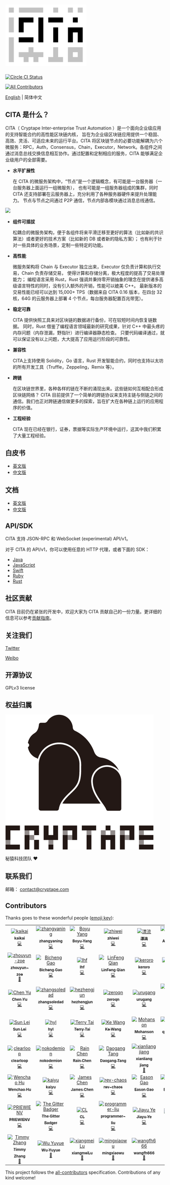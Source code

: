 # <img src="https://github.com/cryptape/assets/blob/master/CITA-logo.png?raw=true" width="256">

[![Circle CI Status](https://circleci.com/gh/cryptape/cita.svg?branch=develop)](https://circleci.com/gh/cryptape/cita)

[![All Contributors](https://img.shields.io/badge/all_contributors-54-orange.svg?style=flat-square)](#contributors)

[English](./README.md) | 简体中文

## CITA 是什么？

CITA（ Cryptape Inter-enterprise Trust Automation ）是一个面向企业级应用的支持智能合约的高性能区块链内核，
旨在为企业级区块链应用提供一个稳固、高效、灵活、可适应未来的运行平台。CITA 将区块链节点的必要功能解耦为六个微服务：RPC，Auth，Consensus，Chain，Executor，Network。各组件之间通过消息总线交换信息相互协作。通过配置和定制相应的服务，CITA 能够满足企业级用户的全部需要。

- **水平扩展性**

  在 CITA 的微服务架构中，“节点”是一个逻辑概念，有可能是一台服务器（一台服务器上面运行一组微服务），
  也有可能是一组服务器组成的集群，同时 CITA 还支持部署在云服务器上，充分利用了各种服务器硬件来提升处理能力。
  节点与节点之间通过 P2P 通信，节点内部各模块通过消息总线通信。

![](https://github.com/cryptape/citahub-docs/blob/master/docs/assets/cita-assets/architecture.jpg?raw=true)

- **组件可插拔**

  松耦合的微服务架构，便于各组件将来平滑迁移至更好的算法（比如新的共识算法）或者更好的技术方案（比如新的 DB 或者新的隐私方案）；
  也有利于针对一些具体的业务场景，定制一些特定的功能。

- **高性能**

  微服务架构将 Chain 与 Executor 独立出来，Executor 仅负责计算和执行交易，Chain 负责存储交易，
  使得计算和存储分离，极大程度的提高了交易处理能力；
  编程语言采用 Rust，Rust 强调并秉持零开销抽象的理念在提供诸多高级语言特性的同时，没有引入额外的开销，性能可以媲美 C++。
  最新版本的交易性能已经可以达到 15,000+ TPS（数据来自 CITA 0.16 版本，在四台 32 核，64G 的云服务器上部署 4 个节点，每台服务器配置百兆带宽）。

- **稳定可靠**

  CITA 提供快照工具来对区块链的数据进行备份，可在较短时间内恢复链数据。
  同时，Rust 借鉴了编程语言领域最新的研究成果，针对 C++ 中最头疼的内存问题（内存泄漏，野指针）进行编译器静态检查。
  只要代码编译通过，就可以保证没有以上问题，大大提高了应用运行阶段的可靠性。

- **兼容性**

  CITA上支持使用 Solidity，Go 语言，Rust 开发智能合约，同时也支持以太坊的所有开发工具（Truffle，Zeppeling，Remix 等）。

- **跨链**

  在区块链世界里，各种各样的链在不断的涌现出来。这些链如何互相配合形成区块链网络？
  CITA 目前提供了一个简单的跨链协议来支持主链与侧链之间的通信。我们也正对跨链通信做更多的探索，旨在扩大在各种链上运行的应用程序的价值。

- **工程经验**

  CITA 现在已经在银行，证券，票据等实际生产环境中运行，这其中我们积累了大量工程经验。

## 白皮书

- [英文版](https://github.com/cryptape/cita-whitepaper/blob/master/en/technical-whitepaper.md)
- [中文版](https://github.com/cryptape/cita-whitepaper/blob/master/zh/technical-whitepaper.md)

## 文档

- [英文版](https://docs.citahub.com/en-US/cita/cita-intro)
- [中文版](https://docs.citahub.com/zh-CN/cita/cita-intro)

## API/SDK

CITA 支持 JSON-RPC 和 WebSocket (experimental) API/v1。

对于 CITA 的 API/v1，你可以使用任意的 HTTP 代理，或者下面的 SDK：

* [Java](https://github.com/cryptape/cita-sdk-java)
* [JavaScript](https://github.com/cryptape/cita-sdk-js)
* [Swift](https://github.com/cryptape/cita-sdk-swift)
* [Ruby](https://github.com/cryptape/cita-sdk-ruby)
* [Rust](https://github.com/cryptape/cita-common/tree/develop/cita-web3)

## 社区贡献

CITA 目前仍在紧张的开发中，欢迎大家为 CITA 贡献自己的一份力量。更详细的信息可以参考[贡献指南](.github/CONTRIBUTING.md)。

## 关注我们

[Twitter](https://twitter.com/Cryptape)

[Weibo](http://weibo.com/u/6307204864)

## 开源协议

GPLv3 license

## 权益归属

<img src="https://github.com/cryptape/assets/blob/master/cryptape-logo-square.png?raw=true">

秘猿科技团队 :heart:

## 联系我们

邮箱： <contact@cryptape.com>

## Contributors

Thanks goes to these wonderful people ([emoji key](https://allcontributors.org/docs/en/emoji-key)):

<!-- ALL-CONTRIBUTORS-LIST:START - Do not remove or modify this section -->
<!-- prettier-ignore -->
<table><tr><td align="center"><a href="https://github.com/kaikai1024"><img src="https://avatars0.githubusercontent.com/u/8768261?v=4" width="100px;" alt="kaikai"/><br /><sub><b>kaikai</b></sub></a><br /><a href="https://github.com/cryptape/cita/commits?author=kaikai1024" title="Code">💻</a></td><td align="center"><a href="https://twitter.com/zhangyaning1985"><img src="https://avatars0.githubusercontent.com/u/161756?v=4" width="100px;" alt="zhangyaning"/><br /><sub><b>zhangyaning</b></sub></a><br /><a href="https://github.com/cryptape/cita/commits?author=u2" title="Code">💻</a></td><td align="center"><a href="https://yangby-cryptape.github.io/"><img src="https://avatars1.githubusercontent.com/u/30993023?v=4" width="100px;" alt="Boyu Yang"/><br /><sub><b>Boyu Yang</b></sub></a><br /><a href="https://github.com/cryptape/cita/commits?author=yangby-cryptape" title="Code">💻</a></td><td align="center"><a href="https://github.com/rink1969"><img src="https://avatars1.githubusercontent.com/u/1633038?v=4" width="100px;" alt="zhiwei"/><br /><sub><b>zhiwei</b></sub></a><br /><a href="https://github.com/cryptape/cita/commits?author=rink1969" title="Code">💻</a></td><td align="center"><a href="https://www.driftluo.com"><img src="https://avatars3.githubusercontent.com/u/19374080?v=4" width="100px;" alt="漂流"/><br /><sub><b>漂流</b></sub></a><br /><a href="https://github.com/cryptape/cita/commits?author=driftluo" title="Code">💻</a></td><td align="center"><a href="https://ouwenkg.github.io/"><img src="https://avatars0.githubusercontent.com/u/11801722?v=4" width="100px;" alt="AsceticBear"/><br /><sub><b>AsceticBear</b></sub></a><br /><a href="https://github.com/cryptape/cita/commits?author=ouwenkg" title="Code">💻</a></td><td align="center"><a href="https://github.com/jerry-yu"><img src="https://avatars2.githubusercontent.com/u/2151472?v=4" width="100px;" alt="yubo"/><br /><sub><b>yubo</b></sub></a><br /><a href="https://github.com/cryptape/cita/commits?author=jerry-yu" title="Code">💻</a></td></tr><tr><td align="center"><a href="https://github.com/zhouyun-zoe"><img src="https://avatars0.githubusercontent.com/u/36949326?v=4" width="100px;" alt="zhouyun-zoe"/><br /><sub><b>zhouyun-zoe</b></sub></a><br /><a href="https://github.com/cryptape/cita/commits?author=zhouyun-zoe" title="Documentation">📖</a></td><td align="center"><a href="https://github.com/volzkzg"><img src="https://avatars2.githubusercontent.com/u/2860864?v=4" width="100px;" alt="Bicheng Gao"/><br /><sub><b>Bicheng Gao</b></sub></a><br /><a href="https://github.com/cryptape/cita/commits?author=volzkzg" title="Code">💻</a></td><td align="center"><a href="https://github.com/EighteenZi"><img src="https://avatars3.githubusercontent.com/u/31607114?v=4" width="100px;" alt="lhf"/><br /><sub><b>lhf</b></sub></a><br /><a href="https://github.com/cryptape/cita/commits?author=EighteenZi" title="Code">💻</a></td><td align="center"><a href="http://ahorn.me"><img src="https://avatars0.githubusercontent.com/u/1160419?v=4" width="100px;" alt="LinFeng Qian"/><br /><sub><b>LinFeng Qian</b></sub></a><br /><a href="https://github.com/cryptape/cita/commits?author=TheWaWaR" title="Code">💻</a></td><td align="center"><a href="https://github.com/keroro520"><img src="https://avatars3.githubusercontent.com/u/1870648?v=4" width="100px;" alt="keroro"/><br /><sub><b>keroro</b></sub></a><br /><a href="https://github.com/cryptape/cita/commits?author=keroro520" title="Code">💻</a></td><td align="center"><a href="https://github.com/leeyr338"><img src="https://avatars3.githubusercontent.com/u/38514341?v=4" width="100px;" alt="Yaorong"/><br /><sub><b>Yaorong</b></sub></a><br /><a href="https://github.com/cryptape/cita/commits?author=leeyr338" title="Code">💻</a></td><td align="center"><a href="https://github.com/suyanlong"><img src="https://avatars2.githubusercontent.com/u/16421423?v=4" width="100px;" alt="suyanlong"/><br /><sub><b>suyanlong</b></sub></a><br /><a href="https://github.com/cryptape/cita/commits?author=suyanlong" title="Code">💻</a></td></tr><tr><td align="center"><a href="https://github.com/Keith-CY"><img src="https://avatars1.githubusercontent.com/u/7271329?v=4" width="100px;" alt="Chen Yu"/><br /><sub><b>Chen Yu</b></sub></a><br /><a href="https://github.com/cryptape/cita/commits?author=Keith-CY" title="Code">💻</a></td><td align="center"><a href="https://zhangsoledad.github.io/salon"><img src="https://avatars2.githubusercontent.com/u/3198439?v=4" width="100px;" alt="zhangsoledad"/><br /><sub><b>zhangsoledad</b></sub></a><br /><a href="https://github.com/cryptape/cita/commits?author=zhangsoledad" title="Code">💻</a></td><td align="center"><a href="https://github.com/hezhengjun"><img src="https://avatars0.githubusercontent.com/u/30688033?v=4" width="100px;" alt="hezhengjun"/><br /><sub><b>hezhengjun</b></sub></a><br /><a href="https://github.com/cryptape/cita/commits?author=hezhengjun" title="Code">💻</a></td><td align="center"><a href="https://github.com/zeroqn"><img src="https://avatars0.githubusercontent.com/u/23418132?v=4" width="100px;" alt="zeroqn"/><br /><sub><b>zeroqn</b></sub></a><br /><a href="https://github.com/cryptape/cita/commits?author=zeroqn" title="Code">💻</a></td><td align="center"><a href="https://github.com/urugang"><img src="https://avatars1.githubusercontent.com/u/11461821?v=4" width="100px;" alt="urugang"/><br /><sub><b>urugang</b></sub></a><br /><a href="https://github.com/cryptape/cita/commits?author=urugang" title="Code">💻</a></td><td align="center"><a href="https://justjjy.com"><img src="https://avatars0.githubusercontent.com/u/1695400?v=4" width="100px;" alt="Jiang Jinyang"/><br /><sub><b>Jiang Jinyang</b></sub></a><br /><a href="https://github.com/cryptape/cita/commits?author=jjyr" title="Code">💻</a></td><td align="center"><a href="https://twitter.com/janhxie"><img src="https://avatars0.githubusercontent.com/u/5958?v=4" width="100px;" alt="Jan Xie"/><br /><sub><b>Jan Xie</b></sub></a><br /><a href="https://github.com/cryptape/cita/commits?author=janx" title="Code">💻</a></td></tr><tr><td align="center"><a href="https://github.com/jerry-sl"><img src="https://avatars0.githubusercontent.com/u/5476062?v=4" width="100px;" alt="Sun Lei"/><br /><sub><b>Sun Lei</b></sub></a><br /><a href="https://github.com/cryptape/cita/commits?author=jerry-sl" title="Code">💻</a></td><td align="center"><a href="https://github.com/chuchenxihyl"><img src="https://avatars1.githubusercontent.com/u/23721562?v=4" width="100px;" alt="hyl"/><br /><sub><b>hyl</b></sub></a><br /><a href="https://github.com/cryptape/cita/commits?author=chuchenxihyl" title="Code">💻</a></td><td align="center"><a href="http://terrytai.me"><img src="https://avatars3.githubusercontent.com/u/5960?v=4" width="100px;" alt="Terry Tai"/><br /><sub><b>Terry Tai</b></sub></a><br /><a href="https://github.com/cryptape/cita/commits?author=poshboytl" title="Code">💻</a></td><td align="center"><a href="https://bll.io"><img src="https://avatars0.githubusercontent.com/u/9641495?v=4" width="100px;" alt="Ke Wang"/><br /><sub><b>Ke Wang</b></sub></a><br /><a href="https://github.com/cryptape/cita/commits?author=kilb" title="Code">💻</a></td><td align="center"><a href="http://accu.cc"><img src="https://avatars3.githubusercontent.com/u/12387889?v=4" width="100px;" alt="Mohanson"/><br /><sub><b>Mohanson</b></sub></a><br /><a href="https://github.com/cryptape/cita/commits?author=mohanson" title="Code">💻</a></td><td align="center"><a href="https://www.jianshu.com/u/3457636b07c5"><img src="https://avatars3.githubusercontent.com/u/17267434?v=4" width="100px;" alt="quanzhan lu"/><br /><sub><b>quanzhan lu</b></sub></a><br /><a href="https://github.com/cryptape/cita/commits?author=luqz" title="Code">💻</a></td><td align="center"><a href="https://github.com/duanyytop"><img src="https://avatars1.githubusercontent.com/u/5823268?v=4" width="100px;" alt="duanyytop"/><br /><sub><b>duanyytop</b></sub></a><br /><a href="https://github.com/cryptape/cita/commits?author=duanyytop" title="Code">💻</a></td></tr><tr><td align="center"><a href="https://github.com/clearloop"><img src="https://avatars0.githubusercontent.com/u/26088946?v=4" width="100px;" alt="clearloop"/><br /><sub><b>clearloop</b></sub></a><br /><a href="https://github.com/cryptape/cita/commits?author=clearloop" title="Code">💻</a></td><td align="center"><a href="https://github.com/hot3246624"><img src="https://avatars3.githubusercontent.com/u/9135770?v=4" width="100px;" alt="nokodemion"/><br /><sub><b>nokodemion</b></sub></a><br /><a href="https://github.com/cryptape/cita/commits?author=hot3246624" title="Code">💻</a></td><td align="center"><a href="http://rainchen.com"><img src="https://avatars0.githubusercontent.com/u/71397?v=4" width="100px;" alt="Rain Chen"/><br /><sub><b>Rain Chen</b></sub></a><br /><a href="https://github.com/cryptape/cita/commits?author=rainchen" title="Code">💻</a></td><td align="center"><a href="https://github.com/daogangtang"><img src="https://avatars2.githubusercontent.com/u/629594?v=4" width="100px;" alt="Daogang Tang"/><br /><sub><b>Daogang Tang</b></sub></a><br /><a href="https://github.com/cryptape/cita/commits?author=daogangtang" title="Code">💻</a></td><td align="center"><a href="https://github.com/jiangxianliang007"><img src="https://avatars1.githubusercontent.com/u/24754263?v=4" width="100px;" alt="xianliang jiang"/><br /><sub><b>xianliang jiang</b></sub></a><br /><a href="https://github.com/cryptape/cita/issues?q=author%3Ajiangxianliang007" title="Bug reports">🐛</a></td><td align="center"><a href="https://github.com/vinberm"><img src="https://avatars0.githubusercontent.com/u/17666225?v=4" width="100px;" alt="Nov"/><br /><sub><b>Nov</b></sub></a><br /><a href="https://github.com/cryptape/cita/commits?author=vinberm" title="Code">💻</a></td><td align="center"><a href="https://github.com/rairyx"><img src="https://avatars2.githubusercontent.com/u/5009854?v=4" width="100px;" alt="Rai Yang"/><br /><sub><b>Rai Yang</b></sub></a><br /><a href="https://github.com/cryptape/cita/commits?author=rairyx" title="Code">💻</a></td></tr><tr><td align="center"><a href="http://www.huwenchao.com/"><img src="https://avatars0.githubusercontent.com/u/1630721?v=4" width="100px;" alt="Wenchao Hu"/><br /><sub><b>Wenchao Hu</b></sub></a><br /><a href="https://github.com/cryptape/cita/commits?author=huwenchao" title="Code">💻</a></td><td align="center"><a href="https://github.com/Kayryu"><img src="https://avatars1.githubusercontent.com/u/35792093?v=4" width="100px;" alt="kaiyu"/><br /><sub><b>kaiyu</b></sub></a><br /><a href="https://github.com/cryptape/cita/commits?author=Kayryu" title="Code">💻</a></td><td align="center"><a href="https://ashchan.com"><img src="https://avatars2.githubusercontent.com/u/1391?v=4" width="100px;" alt="James Chen"/><br /><sub><b>James Chen</b></sub></a><br /><a href="https://github.com/cryptape/cita/commits?author=ashchan" title="Code">💻</a></td><td align="center"><a href="https://github.com/rev-chaos"><img src="https://avatars1.githubusercontent.com/u/32355308?v=4" width="100px;" alt="rev-chaos"/><br /><sub><b>rev-chaos</b></sub></a><br /><a href="https://github.com/cryptape/cita/commits?author=rev-chaos" title="Code">💻</a></td><td align="center"><a href="https://github.com/KaoImin"><img src="https://avatars1.githubusercontent.com/u/24822778?v=4" width="100px;" alt="Eason Gao"/><br /><sub><b>Eason Gao</b></sub></a><br /><a href="https://github.com/cryptape/cita/commits?author=KaoImin" title="Code">💻</a></td><td align="center"><a href="http://qinix.com"><img src="https://avatars1.githubusercontent.com/u/1946663?v=4" width="100px;" alt="Eric Zhang"/><br /><sub><b>Eric Zhang</b></sub></a><br /><a href="https://github.com/cryptape/cita/commits?author=qinix" title="Code">💻</a></td><td align="center"><a href="https://github.com/jasl"><img src="https://avatars2.githubusercontent.com/u/1024162?v=4" width="100px;" alt="Jun Jiang"/><br /><sub><b>Jun Jiang</b></sub></a><br /><a href="https://github.com/cryptape/cita/commits?author=jasl" title="Code">💻</a></td></tr><tr><td align="center"><a href="https://blog.priewienv.me"><img src="https://avatars1.githubusercontent.com/u/9765170?v=4" width="100px;" alt="PRIEWIENV"/><br /><sub><b>PRIEWIENV</b></sub></a><br /><a href="https://github.com/cryptape/cita/commits?author=PRIEWIENV" title="Code">💻</a></td><td align="center"><a href="https://gitter.im"><img src="https://avatars2.githubusercontent.com/u/8518239?v=4" width="100px;" alt="The Gitter Badger"/><br /><sub><b>The Gitter Badger</b></sub></a><br /><a href="https://github.com/cryptape/cita/commits?author=gitter-badger" title="Code">💻</a></td><td align="center"><a href="https://github.com/classicalliu"><img src="https://avatars3.githubusercontent.com/u/13375784?v=4" width="100px;" alt="CL"/><br /><sub><b>CL</b></sub></a><br /><a href="https://github.com/cryptape/cita/commits?author=classicalliu" title="Code">💻</a></td><td align="center"><a href="https://github.com/programmer-liu"><img src="https://avatars2.githubusercontent.com/u/25048144?v=4" width="100px;" alt="programmer-liu"/><br /><sub><b>programmer-liu</b></sub></a><br /><a href="https://github.com/cryptape/cita/commits?author=programmer-liu" title="Code">💻</a></td><td align="center"><a href="https://github.com/yejiayu"><img src="https://avatars3.githubusercontent.com/u/10446547?v=4" width="100px;" alt="Jiayu Ye"/><br /><sub><b>Jiayu Ye</b></sub></a><br /><a href="https://github.com/cryptape/cita/commits?author=yejiayu" title="Code">💻</a></td><td align="center"><a href="https://github.com/QingYanL"><img src="https://avatars3.githubusercontent.com/u/48231505?v=4" width="100px;" alt="liyanzi"/><br /><sub><b>liyanzi</b></sub></a><br /><a href="https://github.com/cryptape/cita/issues?q=author%3AQingYanL" title="Bug reports">🐛</a></td><td align="center"><a href="https://github.com/YUJIAYIYIYI"><img src="https://avatars0.githubusercontent.com/u/40654430?v=4" width="100px;" alt="JiaYi"/><br /><sub><b>JiaYi</b></sub></a><br /><a href="https://github.com/cryptape/cita/commits?author=YUJIAYIYIYI" title="Documentation">📖</a></td></tr><tr><td align="center"><a href="https://github.com/timmyz"><img src="https://avatars0.githubusercontent.com/u/795528?v=4" width="100px;" alt="Timmy Zhang"/><br /><sub><b>Timmy Zhang</b></sub></a><br /><a href="#ideas-timmyz" title="Ideas, Planning, & Feedback">🤔</a></td><td align="center"><a href="https://github.com/wuyuyue"><img src="https://avatars3.githubusercontent.com/u/40381396?v=4" width="100px;" alt="Wu Yuyue"/><br /><sub><b>Wu Yuyue</b></sub></a><br /><a href="https://github.com/cryptape/cita/commits?author=wuyuyue" title="Documentation">📖</a></td><td align="center"><a href="https://github.com/xiangmeiLu"><img src="https://avatars2.githubusercontent.com/u/30581938?v=4" width="100px;" alt="xiangmeiLu"/><br /><sub><b>xiangmeiLu</b></sub></a><br /><a href="https://github.com/cryptape/cita/commits?author=xiangmeiLu" title="Documentation">📖</a></td><td align="center"><a href="https://github.com/mingxiaowu"><img src="https://avatars0.githubusercontent.com/u/42978282?v=4" width="100px;" alt="mingxiaowu"/><br /><sub><b>mingxiaowu</b></sub></a><br /><a href="https://github.com/cryptape/cita/issues?q=author%3Amingxiaowu" title="Bug reports">🐛</a></td><td align="center"><a href="https://github.com/wangfh666"><img src="https://avatars0.githubusercontent.com/u/41322861?s=400&v=4" width="100px;" alt="wangfh666"/><br /><sub><b>wangfh666</b></sub></a><br /><a href="https://github.com/cryptape/cita/issues?q=author%3Awangfh666" title="Bug reports">🐛</a></td></tr></table>

<!-- ALL-CONTRIBUTORS-LIST:END -->

This project follows the [all-contributors](https://github.com/all-contributors/all-contributors) specification. Contributions of any kind welcome!
